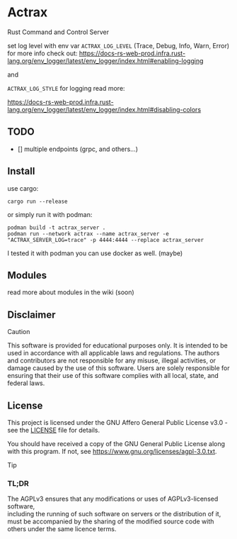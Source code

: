 # Actrax

Rust Command and Control Server

set log level with env var `ACTRAX_LOG_LEVEL` (Trace, Debug, Info, Warn, Error)
for more info check out:
https://docs-rs-web-prod.infra.rust-lang.org/env_logger/latest/env_logger/index.html#enabling-logging

and

`ACTRAX_LOG_STYLE` for logging read more:

https://docs-rs-web-prod.infra.rust-lang.org/env_logger/latest/env_logger/index.html#disabling-colors

## TODO

- [] multiple endpoints (grpc, and others...)

## Install

use cargo:

```shell
cargo run --release
```

or simply run it with podman:

```shell
podman build -t actrax_server .
podman run --network actrax --name actrax_server -e "ACTRAX_SERVER_LOG=trace" -p 4444:4444 --replace actrax_server
```

I tested it with podman you can use docker as well. (maybe)

## Modules

[//]: # (TODO: add wiki page about modules)
read more about modules in the wiki (soon)


## Disclaimer

> [!CAUTION]  
> This software is provided for educational purposes only. It is intended to be used in accordance with all applicable
> laws and regulations. The authors and contributors are not responsible for any misuse, illegal activities, or damage
> caused by the use of this software. Users are solely responsible for ensuring that their use of this software complies
> with all local, state, and federal laws.

## License

This project is licensed under the GNU Affero General Public License v3.0 - see the [LICENSE](LICENSE-AGPLv3) file for details.

You should have received a copy of the GNU General Public License along with this program.
If not, see https://www.gnu.org/licenses/agpl-3.0.txt.


> [!TIP]
> ### TL;DR
> 
>  The AGPLv3 ensures that any modifications or uses of AGPLv3-licensed software,  
> including the running of such software on servers or the distribution of it,  
> must be accompanied by the sharing of the modified source code with others under the same licence terms.